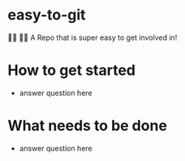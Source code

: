 # easy-to-git
👩‍🔬 👨‍💻 A Repo that is super easy to get involved in!

# How to get started
- answer question here
# What needs to be done
- answer question here
